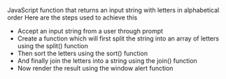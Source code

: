 JavaScript function that returns an input string with letters in alphabetical order
Here are the steps used to achieve this

- Accept an input string from a user through prompt
- Create a function which will first split the string into an array of letters using the split() function
- Then sort the letters using the sort() function
- And finally join the letters into a string using the join() function
- Now render the result using the window alert function

